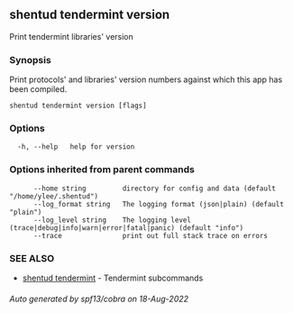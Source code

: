 ## shentud tendermint version

Print tendermint libraries' version

### Synopsis

Print protocols' and libraries' version numbers
against which this app has been compiled.


```
shentud tendermint version [flags]
```

### Options

```
  -h, --help   help for version
```

### Options inherited from parent commands

```
      --home string         directory for config and data (default "/home/ylee/.shentud")
      --log_format string   The logging format (json|plain) (default "plain")
      --log_level string    The logging level (trace|debug|info|warn|error|fatal|panic) (default "info")
      --trace               print out full stack trace on errors
```

### SEE ALSO

* [shentud tendermint](shentud_tendermint.md)	 - Tendermint subcommands

###### Auto generated by spf13/cobra on 18-Aug-2022
